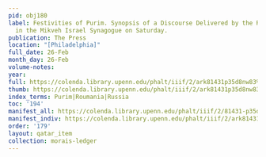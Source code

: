 ```yaml
---
pid: obj180
label: Festivities of Purim. Synopsis of a Discourse Delivered by the Rev. S. Morais
  in the Mikveh Israel Synagogue on Saturday.
publication: The Press
location: "[Philadelphia]"
full_date: 26-Feb
month_day: 26-Feb
volume-notes:
year:
full: https://colenda.library.upenn.edu/phalt/iiif/2/ark81431p35d8nw83%2FSHA256E-s7547041--4f261bc5db92de997ff24361c0a014d0faf56bd128150b3dd2a8ff3afe72e74a.jpeg/full/3500,/0/default.jpg
thumb: https://colenda.library.upenn.edu/phalt/iiif/2/ark81431p35d8nw83%2FSHA256E-s7547041--4f261bc5db92de997ff24361c0a014d0faf56bd128150b3dd2a8ff3afe72e74a.jpeg/full/!200,200/0/default.jpg
index_terms: Purim|Roumania|Russia
toc: '194'
manifest_all: https://colenda.library.upenn.edu/phalt/iiif/2/81431-p35d8nw83/manifest
manifest_indiv: https://colenda.library.upenn.edu/phalt/iiif/2/ark81431p35d8nw83%2FSHA256E-s7547041--4f261bc5db92de997ff24361c0a014d0faf56bd128150b3dd2a8ff3afe72e74a.jpeg
order: '179'
layout: qatar_item
collection: morais-ledger
---
```

